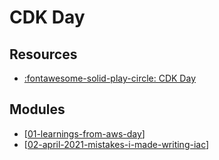 CDK Day
===

Resources
---

- [:fontawesome-solid-play-circle: CDK Day][1]

<!-- Links -->
[1]: https://www.youtube.com/c/CDKDay

Modules
---

- [[01-learnings-from-aws-day]]
- [[02-april-2021-mistakes-i-made-writing-iac]]

[//begin]: # "Autogenerated link references for markdown compatibility"
[01-learnings-from-aws-day]: 01-learnings-from-aws-day.md "Learnings from AWS Day"
[02-april-2021-mistakes-i-made-writing-iac]: 02-april-2021-mistakes-i-made-writing-iac.md "April 2021 Mistakes I made writing IAC"
[//end]: # "Autogenerated link references"